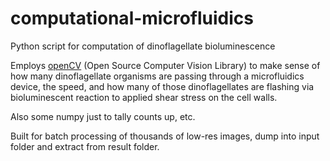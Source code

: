 # computational-microfluidics
Python script for computation of dinoflagellate bioluminescence

Employs [openCV](http://opencv.org/) (Open Source Computer Vision Library) to make sense of how many dinoflagellate organisms are passing through a microfluidics device, the speed, and how many of those dinoflagellates are flashing via bioluminescent reaction to applied shear stress on the cell walls.

Also some numpy just to tally counts up, etc.

Built for batch processing of thousands of low-res images, dump into input folder and extract from result folder.
